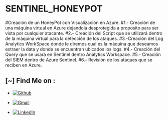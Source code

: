 # SENTINEL_HONEYPOT
#Creación de un HoneyPot con Visualización en Azure.
#1.- Creación de una máquina virtual en Azure dejandola desprotegida a proposito para ser vista por cualquier atacante.
#2.- Creación del Script que se utilizará dentro de la máquina virtual para la detección de los ataques. 
#3.-Creación del Log Analytics WorkSpace donde le diremos cual es la máquina que deseamos extraer la data y donde se encuentran ubicados los logs.
#4.- Creación del Query que se usará en Sentinel dentro Analytics Workspace.
#5.- Creación del SIEM dentro de Azure Sentinel.
#6.- Revisión de los ataques que se reciben en Azure.





## [~] Find Me on :

- [![Github](https://img.shields.io/badge/Github-Drakk90-purple?style=for-the-badge&logo=github)](https://github.com/Drakk90)

- [![Gmail](https://img.shields.io/badge/Gmail-Drakk90-green?style=for-the-badge&logo=gmail)](mailto:erecinos@gmail.com)

- [![LinkedIn](https://img.shields.io/badge/LinkedIn-Drakk90-blue?style=for-the-badge&logo=linkedin)](https://www.linkedin.com/in/eduardo-recinos)
